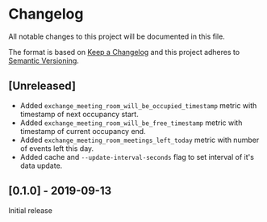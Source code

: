 # Changelog
All notable changes to this project will be documented in this file.

The format is based on [Keep a Changelog](http://keepachangelog.com/en/1.0.0/)
and this project adheres to [Semantic Versioning](http://semver.org/spec/v2.0.0.html).

## [Unreleased]

- Added `exchange_meeting_room_will_be_occupied_timestamp` metric with timestamp of next occupancy start.
- Added `exchange_meeting_room_will_be_free_timestamp` metric with timestamp of current occupancy end.
- Added `exchange_meeting_room_meetings_left_today` metric with number of events left this day.
- Added cache and `--update-interval-seconds` flag to set interval of it's data update.

## [0.1.0] - 2019-09-13

Initial release
